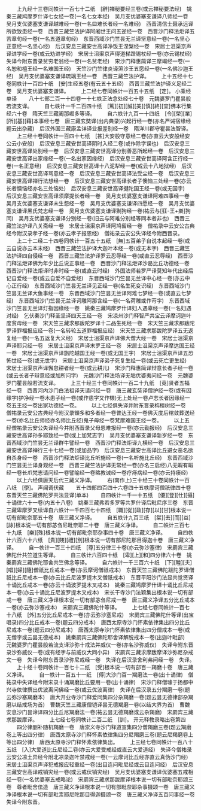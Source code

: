 <!-- { "loadSidebar": true } -->
　　上九经十三卷同帙计一百七十二纸　[辭]禅秘要经三卷(或云禅秘要法经)　姚秦三藏鸠摩罗什译七女经一卷(一名七女本经)　吴月支优婆塞支谦译八师经一卷　吴月支优婆塞支谦译越难经一卷(一名曰难长者经一名难经)　西晋清信士聂承远译所欲致患经一卷　西晋三藏竺法护译阿阇世王问五逆经一卷　西晋沙门释法炬译五苦章句经一卷(一名五道章句经)　东晋西域沙门竺昙无兰译坚意经一卷(一名坚心正意经一名坚心经)　后汉安息三藏安世高译净饭王涅槃经一卷　宋居士沮渠京声译进学经一卷(或云劝进学经)　宋居士沮渠京声得道梯蹬锡杖经一卷(亦云锡杖经)　失译今附东晋录贫穷老翁经一卷(一名贫老经)　宋沙门释惠简译三摩竭经一卷(一名恕和檀王经一名难国王经)　天竺沙门竺律炎译蓱沙王五愿经一卷(一名佛沙迦王经)　吴月支优婆塞支谦译琉璃王经一卷　西晋三藏竺法护译。
　　上十五经十七卷同帙计一百四十纸　[安]生经五卷(有云五十五经)　西晋三藏竺法护译义足经二卷　吴月支优婆塞支谦译。
　　上二经七卷同帙计一百五十五纸　[定]。
小乘经单译
　　八十七部二百一十四卷一十七帙正法念处经七十卷　元魏婆罗门瞿昙般若流支译。
　　自七帙计一千二百四十纸　[篤][初][誠][美][慎][終][宜]佛本行集经六十卷　隋天竺三藏阇那崛多等译。
　　自六帙计九百一十四纸　[令][榮][業][所][基][藉]本事经七卷　唐三藏玄奘译(出内典录)兴起行经一卷(亦名严诫宿缘经题云出杂藏)　后汉外国三藏康孟详译业报差别经一卷　隋洋川郡守瞿昙法智译。
　　上三经十卷同帙计一百四十七纸　[甚]大安般守意经二卷(亦直云大安般经安公云小安般)　后汉安息三藏安世高译阴时入经二卷(或作除字误也)　后汉安息三藏安世高译处别经一卷　后汉安息三藏安世高译分别善恶所起经一卷　后汉安息三藏安世高译出家缘经一卷(一名出家因缘经)　后汉安息三藏安世高译阿含正行经一卷(一名正意经)　后汉安息三藏安世高译十八泥犁经一卷(或云十八地狱经)　后汉安息三藏安世高译骂意经一卷　后汉安息三藏安世高译法受尘经一卷　后汉安息三藏安世高译禅行法想经一卷　后汉安息三藏安世高译长者子懊恼三处经一卷(亦云长者懊恼经亦名三处恼处)　后汉安息三藏安世高译揵陀国王经一卷(或无国字)　后汉安息三藏安世高译须摩提长者经一卷　吴月支优婆塞支谦译阿难四事经一卷　吴月支优婆塞支谦译未生怨经一卷　吴月支优婆塞支谦译四愿经一卷　吴月支优婆塞支谦译黑氏梵志经一卷　吴月支优婆塞支谦译猘狗经一卷(祐云与[狂-王+樂]狗同)　吴月支优婆塞支谦译分别经一卷(旧云与阿难分别经等同本者非也)　西晋三藏竺法护译八关斋经一卷　宋居士沮渠京声译阿鸠留经一卷　僧祐录中云安公古典经今附汉录孝子经一卷(亦云孝子报恩经)　僧祐录云安公失译经今附西晋录。
　　上二十二经二十四卷同帙计一百五十五纸　[無]五百弟子自说本起经一卷(或云自说亦云本末经)　西晋三藏竺法护译大迦叶本经一卷(或无本字)　西晋三藏竺法护译四自侵经一卷　西晋三藏竺法护译罗云忍辱经一卷(或直云忍辱经)　西晋沙门释法炬译佛为年少比丘说正事经一卷　西晋沙门释法炬译沙曷比丘功德经一卷　西晋沙门释法炬译时非时经一卷(或直云时经)　外国法师若罗严译莫知年代出经后记自爱经一卷(或云自爱不自爱经)　东晋西域沙门竺昙无兰译中心经一卷(亦云中心正行经)　东晋西域沙门竺昙无兰译见正经一卷(名生死变识经)　东晋西域沙门竺昙无兰译大鱼事经一卷　东晋西域沙门竺昙无兰译阿难七梦经一卷(或直云七梦经)　东晋西域沙门竺昙无兰译诃雕阿那含经一卷(一名荷雕或作苛字)　东晋西域沙门竺昙无兰译灯指因缘经一卷　姚秦三藏鸠摩罗什译妇人遇辜经一卷(一名妇遇对经)　乞伏秦沙门释圣坚译四天王经一卷　宋凉州沙门释智严共宝云译摩诃迦叶度贫母经一卷　宋天竺三藏求那跋陀罗译十二品生死经一卷　宋天竺三藏求那跋陀罗译罪福报应经一卷(一名转轮五道罪福报应经)　宋天竺三藏求那跋陀罗译五无返复经一卷(一名五返复大义经)　宋居士沮渠京声译佛大僧大经一卷　宋居士沮渠京声译耶只经一卷　宋居士沮渠京声译末罗王经一卷　宋居士沮渠京声译摩达国王经一卷　宋居士沮渠京声译旃陀越国王经一卷(或无国王字)　宋居士沮渠京声译五恐怖世经一卷(或无世字)　宋居士沮渠京声译弟子死复生经一卷(或云死亡更生经)　宋居士沮渠京声译懈怠耕者经一卷(或云耕儿)　宋沙门释惠简译辩意长者子经一卷(或云长者子辩意经或加所问字)　元魏沙门释法场译无垢优婆夷问经一卷　元魏婆罗门瞿昙般若流支译。
　　上三十经三十卷同帙计一百二十九纸　[竟]贤者五福经一卷　西晋河内沙门白法祖译天请问经一卷　唐三藏玄奘译僧护经一卷(或有因缘字)护净经一卷木患子经一卷(或作患字又作檈)无上处经一卷卢志长者因缘经一卷五王经一卷出家功德经一卷。
　　以上七经俱失译并附东晋录栴檀树经一卷　僧祐录云安公古典经今附汉录頞多和多者经一卷普达王经一卷佛灭度后棺敛葬送经一卷(亦名比丘师经亦名师比丘经)鬼子母经一卷梵摩难国王经一卷。
　　以上五经僧祐录云安公失译经今并附西晋录父母恩难报经一卷(亦云勤报经)　后汉安息三藏安世高译孙多耶致经一卷(或上加梵志字)　吴月支优婆塞支谦译新岁经一卷　东晋西域沙门竺昙无兰译群牛譬经一卷　西晋沙门释法炬译九横经一卷　后汉安息三藏安世高译禅行三十七经一卷(或加品字)　后汉安息三藏安世高译比丘避女恶名欲自杀身经一卷　西晋沙门释法炬译比丘听施经一卷(一名听施比丘经)　东晋西域沙门竺昙无兰译身观经一卷　西晋三藏竺法护译无常经一卷(亦名三启经)八无暇有暇经一卷长爪梵志请问经一卷譬喻经一卷略教诫经一卷疗痔病经一卷(亦云持瘘经)
　　以上六经俱唐天后代三藏义净译。
　　右(南作上)三十经三十卷同帙计一百八纸　[學]。
声闻调伏藏
　　五十四部四百四十六卷四十五帙摩诃僧祇律四十卷　东晋天竺三藏佛陀罗共法显译(单本)
　　自四帙计一千一十五纸　[優][登][仕][攝]十诵律六十一卷(内五十八卷)　姚秦三藏弗若多罗等共罗什译后毗尼序三卷　东晋三藏卑摩罗叉续译自六帙计一千四百七十四纸　[職][從][政][存][以][甘]根本说一切有部毗奈耶五十卷　唐三藏义净译。
　　自五帙计九百三纸　[棠][去][而][益][詠]根本说一切有部苾刍尼毗奈耶二十卷　唐三藏义净译。
　　自二帙计三百七十九纸　[樂][殊]根本说一切有部毗奈耶杂事四十卷　唐三藏义净译。
　　自四帙计六百六十六纸　[貴][賤][禮][別]根本说一切有部尼陀那目得迦十卷　唐三藏义净译。
　　自一帙计一百三十四纸　[尊]五分律三十卷(亦云弥沙塞律)　宋罽宾三藏佛陀什共竺道生等译。
　　自三帙计六百四十纸　[卑][上][和]四分律六十卷　姚秦罽宾三藏佛陀耶舍共竺佛念等译。
　　自六帙计一千三百六十纸　[下][睦][夫][唱][婦][隨]僧祇比丘戒本一卷(亦云摩诃僧祇戒本)　东晋天竺三藏佛陀跋陀罗译僧祇比丘尼戒本一卷(亦云比丘尼波罗提木叉僧祇戒本)　东晋平阳沙门法显共觉贤译十诵比丘戒本一卷(亦云十诵波罗提木叉戒本)　姚秦三藏鸠摩罗什译十诵比丘尼戒本一卷(亦云十诵比丘尼波罗提木叉戒本)　宋长干寺沙门法颖集出根本说一切有部戒一卷　唐三藏义净译根本说一切有部苾刍尼戒一卷　唐三藏义净译五分比丘戒本一卷(亦云弥沙塞戒本)　宋罽宾三藏佛陀什等译。
　　上七经七卷同帙计一百七十八纸　[外]五分比丘尼戒本一卷(亦云弥沙塞尼戒)　宋罽宾三藏佛陀什等译(出宝唱录)四分比丘戒本一卷(题云四分戒本)　唐西太原寺沙门怀素依律集出四分比丘尼戒本一卷(题云四分尼戒本)　唐西太原寺沙门怀素依律集出四分僧戒本一卷(或无僧字或云昙无德戒本)　姚秦罽宾三藏佛陀耶舍译解脱戒本一卷(出迦叶毗部)　元魏婆罗门瞿昙般若流支译沙弥十戒法并威仪一卷(亦名沙弥威仪)　失译今附东晋录沙弥威仪一卷(或有经字与前威仪大同小异)　宋罽宾三藏求摩跋摩译沙弥尼杂戒文一卷　失译今附东晋录沙弥尼戒经一卷　失译在后汉录舍利弗问经一卷　失译。
　　上十经十卷同帙计一百七十二纸　[受]根本说一切有部百一羯磨十卷　唐三藏义净译。
　　自一帙计一百五十一纸　[傅]大沙门百一羯磨法一卷(出十诵律)　僧祐录中失译经今附宋录十诵羯磨比丘要用一卷(出十诵律)　宋沙门释僧璩于扬都中兴寺依律撰出优波离问佛经一卷(或云优波离律)　失译在后汉录五分羯磨一卷(题云弥沙塞羯磨本)　唐大开业寺沙门释爱同集四分杂羯磨一卷(题云昙无德律部杂羯磨以结戒场为首)　曹魏天竺三藏康僧铠译昙无德羯磨一卷(以结大界为首)　曹魏安息沙门昙谛译四分比丘尼羯磨法一卷(祐云昙无德羯磨或云杂羯磨)　宋罽宾三藏求那跋摩译。
　　上七经七卷同帙计二百二纸　[訓]。
开元释教录略出卷第四
　　四分律删补随机羯磨一卷　唐崇义寺沙门释道宣集四分僧羯磨三卷(题云羯磨卷上等出四分律)　唐西太原寺沙门释怀素依律集四分尼羯磨三卷(题云尼羯磨卷上等出四分律)　唐西太原寺沙门释怀素依律集出。
　　上三经七卷同帙计一百八十五纸　[入]大爱道比丘尼经二卷(亦云大爱受戒经或直云大爱道经)　失译今僧祐录云安公凉土异经今附北凉录迦叶禁戒经一卷(一云摩诃比丘经亦直云真伪沙门经)　宋居士沮渠京声译犯戒报应轻重经一卷(出目连问毗尼经或云目连问经)　后汉安息三藏安世高译戒销灾经一卷(或云戒伏销灾经)　吴月支优婆塞支谦译优婆塞五戒相经一卷(一名优婆塞五戒略论)　宋罽宾三藏求那跋摩译根本说一切有部毗奈耶颂三卷　尊者毗舍佉造　唐三藏义净译根本说一切有部毗奈耶杂事摄颂一卷　唐三藏义净译根本说一切有部毗柰耶尼陀那目得迦摄颂一卷　唐三藏义净译五百问事经一卷　失译今附东晋。
